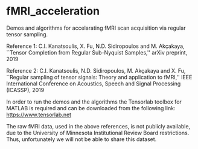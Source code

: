 # fMRI_acceleration

Demos and algorithms for accelarating fMRI scan acquisition via regular tensor sampling.

Reference 1: C.I. Kanatsoulis, X. Fu, N.D. Sidiropoulos and M. Akçakaya, ``Tensor Completion from Regular Sub-Nyquist Samples,'' arXiv preprint, 2019

Reference 2: C.I. Kanatsoulis, N.D. Sidiropoulos, M. Akçakaya and X. Fu, ``Regular sampling of tensor signals: Theory and application to fMRI,'' IEEE International Conference on Acoustics, Speech and Signal Processing (ICASSP), 2019

In order to run the demos and the algorithms the Tensorlab toolbox for MATLAB is required and can be downloaded from the following link: https://www.tensorlab.net

The raw fMRI data, used in the above references, is not publicly available, due to the University of Minnesota Institutional Review Board restrictions. Thus, unfortunately we will not be able to share this dataset.

